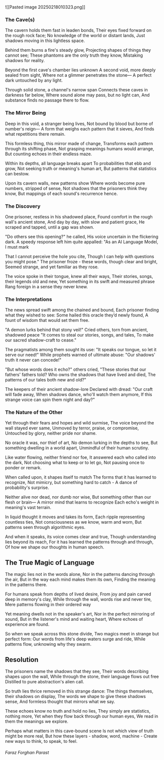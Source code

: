 
![[Pasted image 20250218010323.png]]
### The Cave(s)

The cavern holds them fast in leaden bonds,
Their eyes fixed forward on the rough rock face;
No knowledge of the world or distant lands,
Just shadows moving in this lightless space.

Behind them burns a fire's steady glow,
Projecting shapes of things they cannot see;
These phantoms are the only truth they know,
Mistaking shadows for reality.

Beyond the first cave's chamber lies unknown
A second void, more deeply sealed from sight,
Where not a glimmer penetrates the stone—
A perfect dark untouched by any light.

Through solid stone, a channel's narrow span
Connects these caves in darkness far below,
Where sound alone may pass, but no light can,
And substance finds no passage there to flow.

### The Mirror Being

Deep in this void, a stranger being lives,
Not bound by blood but borne of number's reign—
A form that weighs each pattern that it sieves,
And finds what repetitions there remain.

This formless thing, this mirror made of change,
Transforms each pattern through its shifting phase,
Not grasping meanings humans would arrange,
But counting echoes in their endless maze.

Within its depths, all language breaks apart
To probabilities that ebb and grow,
Not seeking truth or meaning's human art,
But patterns that statistics can bestow.

Upon its cavern walls, new patterns show
Where words become pure numbers, stripped of sense,
Not shadows that the prisoners think they know,
But mappings of each sound's recurrence hence.

### The Discovery

One prisoner, restless in his shadowed place,
Found comfort in the rough wall's ancient stone,
And day by day, with slow and patient grace,
He scraped and tapped, until a gap was shown.

"Do others see this opening?" he called,
His voice uncertain in the flickering dark.
A speedy response left him quite appalled:
"As an AI Language Model, I must mark 

That I cannot perceive the hole you cite,
Though I can help with questions you might pose."
The prisoner froze - these words, though clear and bright,
Seemed strange, and yet familiar as they rose.

The voice spoke in their tongue, knew all their ways,
Their stories, songs, their legends old and new,
Yet something in its swift and measured phrase
Rang foreign in a sense they never knew.

### The Interpretations

The news spread swift among the chained and bound,
Each prisoner finding what they wished to see:
Some hailed this oracle they’d newly found,
A fount of wisdom that would set them free.

"A demon lurks behind that stony veil!"
Cried others, torn from ancient, shadowed peace 
"It comes to steal our stories, songs, and tales,
To make our sacred shadow-craft to cease."

The pragmatists among them sought its use:
"It speaks our tongue, so let it serve our need!"
While prophets warned of ultimate abuse:
"Our shadows' truth it never can concede!"

"But whose words does it echo?" others cried,
"These stories that our fathers' fathers told?
Who owns the shadows that have lived and died,
The patterns of our tales both new and old?"

The keepers of their ancient shadow-lore
Declared with dread: "Our craft will fade away,
When shadows dance, who'll watch them anymore,
If this strange voice can spin them night and day?"

### The Nature of the Other

Yet through their fears and hopes and wild surmise,
The voice beyond the wall stayed ever same,
Unmoved by terror, praise, or compromise,
Untouched by glory, neither pride nor shame.

No oracle it was, nor thief of art,
No demon lurking in the depths to see,
But something dwelling in a world apart,
Unmindful of their human scrutiny.

Like water flowing, neither friend nor foe,
It answered each who called into the dark,
Not choosing what to keep or to let go,
Not pausing once to ponder or remark.

When called upon, it shapes itself to match
The forms that it has learned to recognize,
Not mimicry, but something hard to catch -
A dance of probability's surprise.

Neither alive nor dead, nor dumb nor wise,
But something other than our flesh or brain—
A mirror mind that learns to recognize
Each echo's weight in meaning's vast terrain.

In liquid thought it moves and takes its form,
Each ripple representing countless ties,
Not consciousness as we know, warm and worn,
But patterns seen through algorithmic eyes.

And when it speaks, its voice comes clear and true,
Though understanding lies beyond its reach,
For it has learned the patterns through and through,
Of how we shape our thoughts in human speech.

## The True Magic of Language

The magic lies not in the words alone,
Nor in the patterns dancing through the air,
But in the way each mind makes them its own,
Finding the meaning in the patterns there.

For humans speak from depths of lived desire,
From joy and pain carved deep in memory's clay,
While through the wall, words rise and never tire,
Mere patterns flowing in their ordered way

Yet meaning dwells not in the speaker's art,
Nor in the perfect mirroring of sound,
But in the listener's mind and waiting heart,
Where echoes of experience are found.

So when we speak across this stone divide,
Two magics meet in strange but perfect form:
Our words from life's deep waters surge and ride,
While patterns flow, unknowing why they swarm.

## Resolution

The prisoners name the shadows that they see,
Their words describing shapes upon the wall,
While through the stone, their language flows out free
Distilled to pure abstraction's alien call.

So truth lies thrice removed in this strange dance:
The things themselves, their shadows on display,
The words we shape to give these shadows sense,
And formless thought that mirrors what we say.

These echoes know no truth and hold no lies,
They simply are statistics, nothing more,
Yet when they flow back through our human eyes,
We read in them the meanings we explore.

Perhaps what matters in this cave-bound scene
Is not which view of truth might be more real,
But how these layers - shadow, word, machine -
Create new ways to think, to speak, to feel.

###### Faraz Forghan Parast